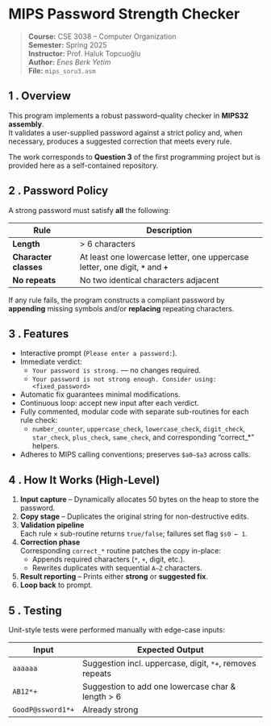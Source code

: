 # MIPS Password Strength Checker

> **Course:** CSE 3038 – Computer Organization  
> **Semester:** Spring 2025  
> **Instructor:** Prof. Haluk Topcuoğlu  
> **Author:** *Enes Berk Yetim*  
> **File:** `mips_soru3.asm`

## 1 . Overview
This program implements a robust password–quality checker in **MIPS32 assembly**.  
It validates a user-supplied password against a strict policy and, when necessary, produces a suggested correction that meets every rule.

The work corresponds to **Question 3** of the first programming project but is provided here as a self-contained repository.

## 2 . Password Policy
A strong password must satisfy **all** the following:

| Rule | Description |
|------|-------------|
| **Length** | > 6 characters |
| **Character classes** | At least one lowercase letter, one uppercase letter, one digit, **`*`** and **`+`** |
| **No repeats** | No two identical characters adjacent |

If any rule fails, the program constructs a compliant password by **appending** missing symbols and/or **replacing** repeating characters.

## 3 . Features
- Interactive prompt (`Please enter a password:`).  
- Immediate verdict:
  - `Your password is strong.` –– no changes required.
  - `Your password is not strong enough. Consider using: <fixed_password>`
- Automatic fix guarantees minimal modifications.
- Continuous loop: accept new input after each verdict.
- Fully commented, modular code with separate sub-routines for each rule check:
  - `number_counter`, `uppercase_check`, `lowercase_check`, `digit_check`, `star_check`, `plus_check`, `same_check`, and corresponding “correct_*” helpers.
- Adheres to MIPS calling conventions; preserves `$a0–$a3` across calls.


## 4 . How It Works (High-Level)
1. **Input capture** – Dynamically allocates 50 bytes on the heap to store the password.
2. **Copy stage** – Duplicates the original string for non-destructive edits.
3. **Validation pipeline**  
   Each rule × sub-routine returns `true/false`; failures set flag `$s0 ← 1`.
4. **Correction phase**  
   Corresponding `correct_*` routine patches the copy in-place:
   - Appends required characters (`*`, `+`, digit, etc.).
   - Rewrites duplicates with sequential `A–Z` characters.
5. **Result reporting** – Prints either **strong** or **suggested fix**.
6. **Loop back** to prompt.

## 5 . Testing
Unit-style tests were performed manually with edge-case inputs:

| Input | Expected Output |
|-------|-----------------|
| `aaaaaa` | Suggestion incl. uppercase, digit, `*+`, removes repeats |
| `AB12*+` | Suggestion to add one lowercase char & length > 6 |
| `GoodP@ssword1*+` | Already strong |

